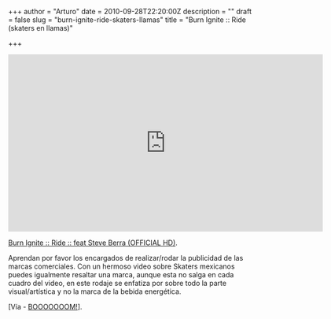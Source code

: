 +++
author = "Arturo"
date = 2010-09-28T22:20:00Z
description = ""
draft = false
slug = "burn-ignite-ride-skaters-llamas"
title = "Burn Ignite :: Ride (skaters en llamas)"

+++

<iframe src="http://player.vimeo.com/video/31202391?title=0&amp;byline=0&amp;portrait=0&amp;color=ffffff" frameborder="0" width="640" height="360"></iframe>

<a href="http://vimeo.com/31202391">Burn Ignite :: Ride :: feat Steve Berra (OFFICIAL HD)</a>.

Aprendan por favor los encargados de realizar/rodar la publicidad de las marcas comerciales. Con un hermoso video sobre Skaters mexicanos puedes igualmente resaltar una marca, aunque esta no salga en cada cuadro del video, en este rodaje se enfatiza por sobre todo la parte visual/artística y no la marca de la bebida energética.

[Vía - <a href="http://www.booooooom.com/2010/09/08/burn-ignite-ride-skateboard-film/">BOOOOOOOM!</a>].